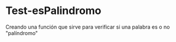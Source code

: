# Test-esPalindromo
Creando una función que sirve para verificar si una palabra es o no "palíndromo"
